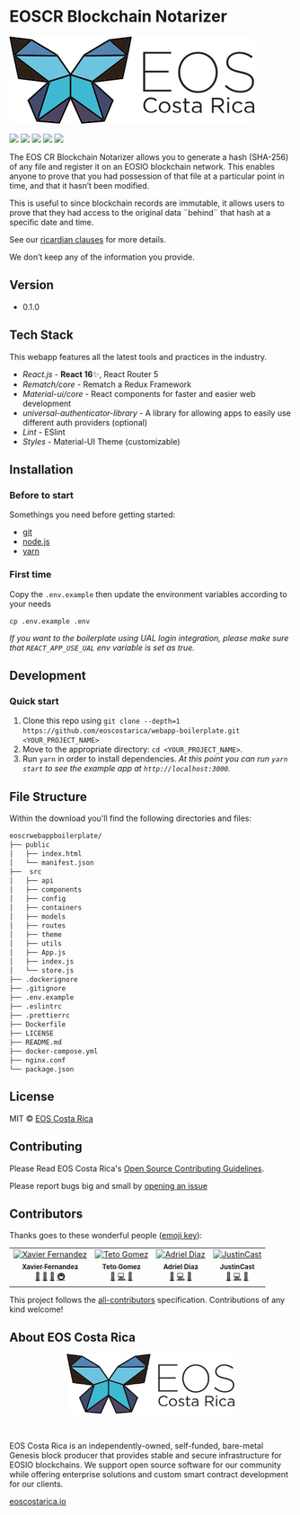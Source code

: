 # EOSCR Blockchain Notarizer

[![N|Solid](https://github.com/eoscostarica/eos-rate/raw/master/docs/eoscostarica-logo-black.png)](https://eoscostarica.io/)

![](https://img.shields.io/github/license/eoscostarica/webapp-boilerplate) ![](https://img.shields.io/badge/code%20style-standard-brightgreen.svg) ![](https://img.shields.io/badge/%E2%9C%93-collaborative_etiquette-brightgreen.svg) ![](https://img.shields.io/twitter/follow/eoscostarica.svg?style=social&logo=twitter) ![](https://img.shields.io/github/forks/eoscostarica/webapp-boilerplate?style=social)

The EOS CR Blockchain Notarizer allows you to generate a hash (SHA-256) of any file and register it on an EOSIO blockchain network. This enables anyone to prove that you had possession of that file at a particular point in time, and that it hasn’t been modified.

This is useful to since blockchain records are immutable, it allows users to prove that they had access to the original data ¨behind¨ that hash at a specific date and time.

See our [ricardian clauses](./contracts/ricardian/) for more details.

We don’t keep any of the information you provide.

## Version

- 0.1.0

## Tech Stack

This webapp features all the latest tools and practices in the industry.

- _React.js_ - **React 16**✨, React Router 5
- _Rematch/core_ - Rematch a Redux Framework
- _Material-ui/core_ - React components for faster and easier web development
- _universal-authenticator-library_ - A library for allowing apps to easily use different auth providers (optional)
- _Lint_ - ESlint
- _Styles_ - Material-UI Theme (customizable)

## Installation

### Before to start

Somethings you need before getting started:

- [git](https://git-scm.com/)
- [node.js](https://nodejs.org/es/)
- [yarn](https://yarnpkg.com/)

### First time

Copy the `.env.example` then update the environment variables according to your needs

```
cp .env.example .env
```

_If you want to the boilerplate using UAL login integration, please make sure that `REACT_APP_USE_UAL` env variable is set as true._

## Development

### Quick start

1.  Clone this repo using `git clone --depth=1 https://github.com/eoscostarica/webapp-boilerplate.git <YOUR_PROJECT_NAME>`
2.  Move to the appropriate directory: `cd <YOUR_PROJECT_NAME>`.
3.  Run `yarn` in order to install dependencies.
    _At this point you can run `yarn start` to see the example app at `http://localhost:3000`._

## File Structure

Within the download you'll find the following directories and files:

```
eoscrwebappboilerplate/
├── public
│   ├── index.html
│   └── manifest.json
├──  src
│   ├── api
│   ├── components
│   ├── config
│   ├── containers
│   ├── models
│   ├── routes
│   ├── theme
│   ├── utils
│   ├── App.js
│   ├── index.js
│   └── store.js
├── .dockerignore
├── .gitignore
├── .env.example
├── .eslintrc
├── .prettierrc
├── Dockerfile
├── LICENSE
├── README.md
├── docker-compose.yml
├── nginx.conf
└── package.json
```

## License

MIT © [EOS Costa Rica](https://eoscostarica.io)

## Contributing

Please Read EOS Costa Rica's [Open Source Contributing Guidelines](https://developers.eoscostarica.io/docs/open-source-guidelines).

Please report bugs big and small by [opening an issue](https://github.com/eoscostarica/webapp-boilerplate/issues)

## Contributors

Thanks goes to these wonderful people ([emoji key](https://github.com/kentcdodds/all-contributors#emoji-key)):

<table>
  <tr>
    <td align="center"><a href="https://github.com/xavier506"><img src="https://avatars0.githubusercontent.com/u/5632966?v=4" width="100px;" alt="Xavier Fernandez"/><br /><sub><b>Xavier Fernandez</b></sub></a><br /><a href="#ideas-xavier506" title="Ideas, Planning, & Feedback">🤔</a> <a href="#blog-xavier506" title="Blogposts">📝</a> <a href="#talk-xavier506" title="Talks">📢</a> <a href="#infra-xavier506" title="Infrastructure (Hosting, Build-Tools, etc)">🚇</a></td>
 <td align="center"><a href="https://github.com/tetogomez">
      <img src="https://avatars3.githubusercontent.com/u/10634375?s=460&v=4" width="100px;" alt="Teto Gomez"/><br /><sub><b>Teto Gomez</b></sub></a><br /><a href="https://github.com/eoscostarica/eosrate/commits?author=tetogomez" title="Ideas, Planning, & Feedback">🤔</a> <a href="https://github.com/eoscostarica/eosrate/commits?author=tetogomez" title="Code">💻</a> <a href="#review-tetogomez" title="Reviewed Pull Requests">👀</a></td>
      <td align="center"><a href="https://github.com/adriexnet">
      <img src="https://avatars3.githubusercontent.com/u/5375168?s=460&u=542a27a00b761d98851991c6a6d5f78d7b35a2b2&v=4" width="100px;" alt="Adriel Diaz"/><br /><sub><b>Adriel Diaz</b></sub></a><br /><a href="https://github.com/eoscostarica/eosrate/commits?author=adriexnet" title="Ideas, Planning, & Feedback">🤔</a> <a href="https://github.com/eoscostarica/eosrate/commits?author=adriexnet" title="Code">💻</a> <a href="#review-adriexnet" title="Reviewed Pull Requests">👀</a></td>
      <td align="center"><a href="https://github.com/JustinCast">
      <img src="https://avatars3.githubusercontent.com/u/17890146?s=460&u=0197507401898a33496ef4f1c2fccf6710748400&v=4" width="100px;" alt="JustinCast"/><br /><sub><b>JustinCast</b></sub></a><br /><a href="https://github.com/eoscostarica/notarioesocr/commits?author=JustinCast" title="Ideas, Planning, & Feedback">🤔</a> <a href="https://github.com/eoscostarica/notarioeoscr/commits?author=JustinCast" title="Code">💻</a> <a href="#review-JustinCast" title="Reviewed Pull Requests">👀</a></td>
  </tr>
</table>

This project follows the [all-contributors](https://github.com/kentcdodds/all-contributors) specification. Contributions of any kind welcome!

## About EOS Costa Rica

<p align="center">
	<a href="https://eoscostarica.io">
		<img src="https://github.com/eoscostarica/eos-rate/raw/master/docs/eoscostarica-logo-black.png" width="300">
	</a>
</p>
<br/>

EOS Costa Rica is an independently-owned, self-funded, bare-metal Genesis block producer that provides stable and secure infrastructure for EOSIO blockchains. We support open source software for our community while offering enterprise solutions and custom smart contract development for our clients.

[eoscostarica.io](https://eoscostarica.io)
